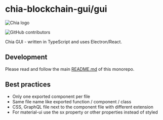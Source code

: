 # chia-blockchain-gui/gui

![Chia logo](https://www.chia.net/wp-content/uploads/2022/09/chia-logo.svg)

![GitHub contributors](https://img.shields.io/github/contributors/LloydMontgomeryGarmadon/chia-blockchain-gui?logo=GitHub)

Chia GUI - written in TypeScript and uses Electron/React.

## Development

Please read and follow the main [README.md](https://github.com/LloydMontgomeryGarmadon/chia-blockchain-gui) of this monorepo.

## Best practices

- Only one exported component per file
- Same file name like exported function / component / class
- CSS, GraphQL file next to the component file with different extension
- For material-ui use the sx property or other properties instead of styled
